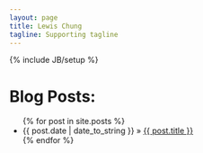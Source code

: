 ```yaml
---
layout: page
title: Lewis Chung
tagline: Supporting tagline
---
```

{% include JB/setup %}
<h1>
    Blog Posts:
</h1>
<ul class="posts">
  {% for post in site.posts %}
    <li><span>{{ post.date | date_to_string }}</span> &raquo; <a href="{{ BASE_PATH }}{{ post.url }}">{{ post.title }}</a></li>
  {% endfor %}
</ul>



